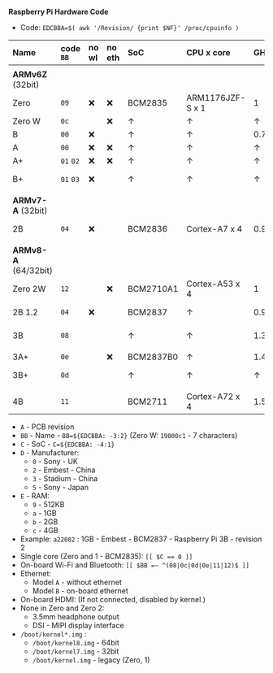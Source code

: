 **Raspberry Pi Hardware Code**

- Code: `EDCBBA=$( awk '/Revision/ {print $NF}' /proc/cpuinfo )`


| Name    | code `BB` | no wl | no eth | SoC       | CPU x core       | GHz      | code `C` | idle/max (mA) |
|:--------|:----------|:------|:-------|:----------|:-----------------|:---------|:---------|:--------------|
|         |           |       |        |           |                  |          |          |               |
| **ARMv6Z** (32bit)      |
| Zero    | `09`      | :x:   | :x:    | BCM2835   | ARM1176JZF-S x 1 | 1        | `0`      | 100 / 350     |
| Zero W  | `0c`      |       | :x:    | &#8593;   | &#8593;          | &#8593;  | &#8593;  | &#8593;       |
| B       | `00`      | :x:   |        | &#8593;   | &#8593;          | 0.7      | &#8593;  | 700           |
| A       | `00`      | :x:   | :x:    | &#8593;   | &#8593;          | &#8593;  | &#8593;  | 300           |
| A+      | `01` `02` | :x:   | :x:    | &#8593;   | &#8593;          | &#8593;  | &#8593;  | 200           |
| B+      | `01` `03` | :x:   |        | &#8593;   | &#8593;          | &#8593;  | &#8593;  | 200 / 350     |
|         |           |       |        |           |                  |          |          |               |
| **ARMv7-A** (32bit)     |
| 2B      | `04`      | :x:   |        | BCM2836   | Cortex-A7 x 4    | 0.9      | `1`      | 220 / 820     |
|         |           |       |        |           |                  |          |          |               |
| **ARMv8-A** (64/32bit)  |
| Zero 2W | `12`      |       | :x:    | BCM2710A1 | Cortex-A53 x 4   | 1        | `2`      | 100 / 600     |
| 2B 1.2  | `04`      | :x:   |        | BCM2837   | &#8593;          | 0.9      | &#8593;  | 220 / 820     |
| 3B      | `08`      |       |        | &#8593;   | &#8593;          | 1.3      | &#8593;  | 300 / 1340    |
|         |           |       |        |           |                  |          |          |               |
| 3A+     | `0e`      |       | :x:    | BCM2837B0 | &#8593;          | 1.4      | &#8593;  |               |
| 3B+     | `0d`      |       |        | &#8593;   | &#8593;          | &#8593;  | &#8593;  | 460 / 1130    |
|         |           |       |        |           |                  |          |          |               |
| 4B      | `11`      |       |        | BCM2711   | Cortex-A72 x 4   | 1.5      | `3`      | 600 / 1250    |

- `A` - PCB revision
- `BB` - Name - `BB=${EDCBBA: -3:2}` (Zero W: `19000c1` - 7 characters)
- `C` - SoC - `C=${EDCBBA: -4:1}`
- `D` - Manufacturer:
	- `0` - Sony - UK
	- `2` - Embest - China
	- `3` - Stadium - China
	- `5` - Sony - Japan
- `E` - RAM:
	- `9` - 512KB
	- `a` - 1GB
	- `b` - 2GB
	- `c` - 4GB
- Example: `a22082` : 1GB - Embest - BCM2837 - Raspberry Pi 3B - revision 2
- Single core (Zero and 1 - BCM2835): `[[ $C == 0 ]]`
- On-board Wi-Fi and Bluetooth: `[[ $BB =~ ^(08|0c|0d|0e|11|12)$ ]]`
- Ethernet:
	- Model `A` - without ethernet
	- Model `B` - on-board ethernet
- On-board HDMI: (If not connected, disabled by kernel.)
- None in Zero and Zero 2:
	- 3.5mm headphone output
	- DSI - MIPI display interface
- `/boot/kernel*.img` :
	- `/boot/kernel8.img` - 64bit
	- `/boot/kernel7.img` - 32bit
	- `/boot/kernel.img` - legacy (Zero, 1)
